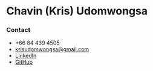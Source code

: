 # Chavin (Kris) Udomwongsa

### Contact
- +66 84 439 4505
- krisudomwongsa@gmail.com
- [LinkedIn](https://www.linkedin.com/in/chavin-kris-udomwongsa-21288a1b2)
- [GitHub](https://github.com/krisudom)


